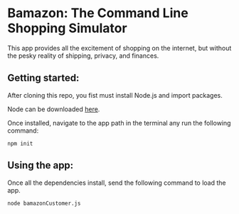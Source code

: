 # Bamazon: The Command Line Shopping Simulator

This app provides all the excitement of shopping on the internet, but without the pesky reality of shipping, privacy, and finances.

## Getting started:

After cloning this repo, you fist must install Node.js and import packages.

Node can be downloaded [here](https://nodejs.org/en/download/).

Once installed, navigate to the app path in the terminal any run the following command:

```
npm init
```

## Using the app:

Once all the dependencies install, send the following command to load the app.

```
node bamazonCustomer.js
```
